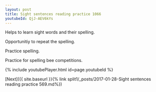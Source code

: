 ```yaml
---
layout: post
title: Sight sentences reading practice 1066
youtubeId: QjJ-AEV6kYs
---
```

 
 
Helps to learn sight words and their spelling.

Opportunitiy to repeat the spelling. 

Practice spelling. 
 
Practice for spelling bee competitions. 
 
{% include youtubePlayer.html id=page.youtubeId %}
 
 

[Next]({{ site.baseurl }}{% link  split1/_posts/2017-01-28-Sight sentences reading practice 569.md%})
 
